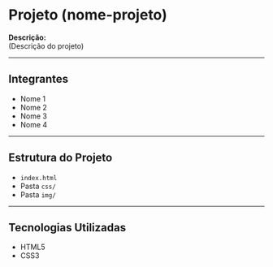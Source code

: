 # Projeto (nome-projeto)

**Descrição:**  
(Descrição do projeto)

---

## Integrantes  
- Nome 1  
- Nome 2  
- Nome 3  
- Nome 4  

---

## Estrutura do Projeto  
- `index.html`  
- Pasta `css/`  
- Pasta `img/`  

---

## Tecnologias Utilizadas  
- HTML5  
- CSS3  
